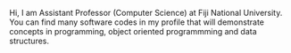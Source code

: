 Hi,
I am Assistant Professor (Computer Science) at Fiji National University. <br>
You can find many software codes in my profile that will demonstrate concepts in programming, object oriented programmming and data structures. 

<!---
bimalkumar1981/bimalkumar1981 is a ✨ special ✨ repository because its `README.md` (this file) appears on your GitHub profile.
You can click the Preview link to take a look at your changes.
--->
